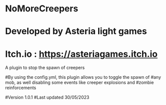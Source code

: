 # NoMoreCreepers
# Developed by Asteria light games
# Itch.io : https://asteriagames.itch.io
 A plugin to stop the spawn of creepers

#By using the config.yml, this plugin allows you to toggle the spawn of #any mob, as well disabling some events like creeper explosions and #zombie reinforcements

#Version 1.0.1
#Last updated 30/05/2023 


